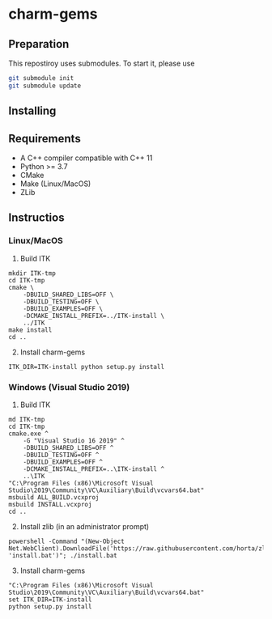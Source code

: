 # charm-gems

## Preparation
This repostiroy uses submodules. To start it, please use

```bash
git submodule init
git submodule update
```

## Installing

## Requirements
* A C++ compiler compatible with C++ 11
* Python >= 3.7
* CMake
* Make (Linux/MacOS)
* ZLib

## Instructios

### Linux/MacOS
1. Build ITK
```
mkdir ITK-tmp
cd ITK-tmp
cmake \
    -DBUILD_SHARED_LIBS=OFF \
    -DBUILD_TESTING=OFF \
    -DBUILD_EXAMPLES=OFF \
    -DCMAKE_INSTALL_PREFIX=../ITK-install \
    ../ITK
make install
cd ..
```

2. Install charm-gems
```
ITK_DIR=ITK-install python setup.py install
```
### Windows (Visual Studio 2019)
1. Build ITK
```
md ITK-tmp
cd ITK-tmp
cmake.exe ^
    -G "Visual Studio 16 2019" ^
    -DBUILD_SHARED_LIBS=OFF ^
    -DBUILD_TESTING=OFF ^
    -DBUILD_EXAMPLES=OFF ^
    -DCMAKE_INSTALL_PREFIX=..\ITK-install ^
    ..\ITK
"C:\Program Files (x86)\Microsoft Visual Studio\2019\Community\VC\Auxiliary\Build\vcvars64.bat"
msbuild ALL_BUILD.vcxproj
msbuild INSTALL.vcxproj
cd ..
```

2. Install zlib (in an administrator prompt)
```
powershell -Command "(New-Object Net.WebClient).DownloadFile('https://raw.githubusercontent.com/horta/zlib.install/master/install.bat', 'install.bat')"; ./install.bat
```

3. Install charm-gems
```
"C:\Program Files (x86)\Microsoft Visual Studio\2019\Community\VC\Auxiliary\Build\vcvars64.bat"
set ITK_DIR=ITK-install
python setup.py install
``` 
